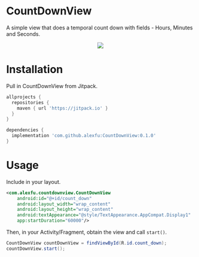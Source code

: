 # CountDownView
A simple view that does a temporal count down with fields - Hours, Minutes and Seconds.

<center><img src="screenshot.png"></center>

# Installation
Pull in CountDownView from Jitpack.

```gradle
allprojects {
  repositories {
    maven { url 'https://jitpack.io' }
  }
}

dependencies {
  implementation 'com.github.alexfu:CountDownView:0.1.0'
}
```

# Usage
Include in your layout.

```xml
<com.alexfu.countdownview.CountDownView
    android:id="@+id/count_down"
    android:layout_width="wrap_content"
    android:layout_height="wrap_content"
    android:textAppearance="@style/TextAppearance.AppCompat.Display1"
    app:startDuration="60000"/>
```

Then, in your Activity/Fragment, obtain the view and call `start()`.

```java
CountDownView countDownView = findViewById(R.id.count_down);
countDownView.start();
```
